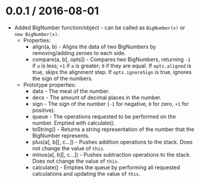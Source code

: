 # 0.0.1 / 2016-08-01

- Added BigNumber function/object - can be called as `BigNumber(x)` or `new BigNumber(x)`.
  - Properties:
    - align(a, b) - Aligns the data of two BigNumbers by removing/adding zeroes to each side.
	- compare(a, b[, opts]) - Compares two BigNumbers, returning `-1` if `a` is less; `+1` if `a` is greater; `0` if they are equal. If `opts.aligned` is true, skips the alignment step. If `opts.ignoreSign` is true, ignores the sign of the numbers.
  - Prototype properties:
    - data - The meat of the number.
	- decs - The amount of decimal places in the number.
	- sign - The sign of the number (`-1` for negative, `0` for zero, `+1` for positive).
	- queue - The operations requested to be performed on the number. Emptied with calculate().
    - toString() - Returns a string representation of the number that the BigNumber represents.
    - plus(a[, b][, c...]) - Pushes addition operations to the stack. Does not change the value of `this`.
    - minus(a[, b][, c...]) - Pushes subtraction operations to the stack. Does not change the value of `this`.
    - calculate() - Empties the queue by performing all requested calculations and updating the value of `this`.
